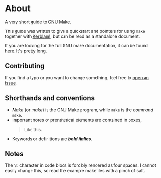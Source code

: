 # About

A very short guide to [GNU Make](https://www.gnu.org/software/make/).

This guide was written to give a quickstart and pointers for using `make`
together with [Kerblam!](https://github.com/MrHedmad/kerblam), but can be
read as a standalone document.

If you are looking for the full GNU make documentation, it can be found
[here](https://www.gnu.org/software/make/manual/).
It's pretty long.

## Contributing
If you find a typo or you want to change something, feel free to
[open an issue](https://github.com/MrHedmad/make_in_short/issues/new).

## Shorthands and conventions
- *Make* (or *make*) is the GNU Make program, while `make` is the *command* `make`.
- Important notes or prenthetical elements are contained in boxes,
  > Like this.
- Keywords or definitions are ***bold italics***.

## Notes
The `\t` character in code blocs is forcibly rendered as four spaces.
I cannot easily change this, so read the example makefiles with a pinch of salt.
